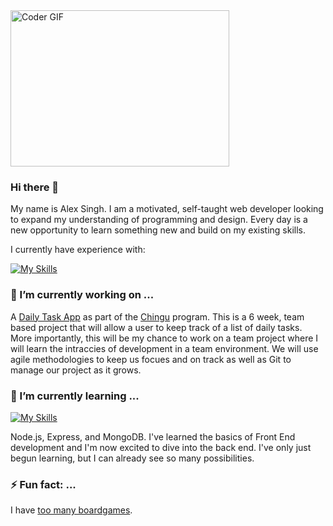 <img alt="Coder GIF" height=250 width=350 src="https://miro.medium.com/max/1360/0*7Q3yvSIv_t0ioJ-Z.gif" />

### Hi there 👋


My name is Alex Singh. I am a motivated, self-taught web developer looking to expand my understanding of programming and design. Every day is a new opportunity to learn something new and build on my existing skills. 

I currently have experience with: 

[![My Skills](https://skillicons.dev/icons?i=js,html,css,react)](https://skillicons.dev)

### 🔭 I’m currently working on ...

A [Daily Task App](https://github.com/chingu-voyages/v47-tier2-team-18) as part of the [Chingu](https://www.chingu.io/) program. This is a 6 week, team based project that will allow a user to keep track of a list of daily tasks. More importantly, this will be my chance to work on a team project where I will learn the intraccies of development in a team environment. We will use agile methodologies to keep us focues and on track as well as Git to manage our project as it grows.

### 🌱 I’m currently learning ...

[![My Skills](https://skillicons.dev/icons?i=nodejs,express,mongodb)](https://skillicons.dev)

Node.js, Express, and MongoDB. I've learned the basics of Front End development and I'm now excited to dive into the back end. I've only just begun learning, but I can already see so many possibilities.

### ⚡ Fun fact: ...

I have [too many boardgames](https://boardgamegeek.com/collection/user/singhalex?rankobjecttype=subtype&rankobjectid=1&columns=title%7Cstatus%7Cversion%7Crating%7Cbggrating%7Cplays%7Ccomment%7Ccommands&geekranks=%0A%09%09%09%09%09%09%09%09%09Board%20Game%20Rank%0A%09%09%09%09%09%09%09%09&excludesubtype=boardgameexpansion&own=1&objecttype=thing&ff=1&subtype=boardgame).

<!--
**singhalex/singhalex** is a ✨ _special_ ✨ repository because its `README.md` (this file) appears on your GitHub profile.

Here are some ideas to get you started:

- 👯 I’m looking to collaborate on ...
- 🤔 I’m looking for help with ...
- 💬 Ask me about ...
- 📫 How to reach me: ...
- 😄 Pronouns: ...
-->

